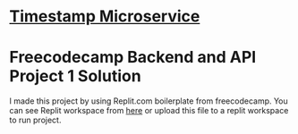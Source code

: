 # [Timestamp Microservice](https://www.freecodecamp.org/learn/apis-and-microservices/apis-and-microservices-projects/timestamp-microservice)

<h1> Freecodecamp Backend and API Project 1 Solution</h1>

I made this project by using Replit.com boilerplate from freecodecamp. You can see Replit workspace from [here](https://replit.com/@ranker-M/boilerplate-project-timestamp#server.js) or upload this file to a replit workspace to run project.
